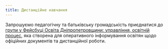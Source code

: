 ```yaml
---
title: Дистанцiйне навчання
---
```


Запрошуємо педагогічну та батьківську громадськість приєднатися до [групи у Фейсбуці Освіта Дніпропетровщини: управління, освітній процес](https://www.facebook.com/groups/2733666720230029/), яка створена для оперативного інформування освітян щодо офіційних документів та дистанційної роботи.
